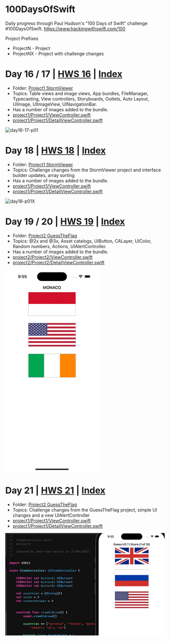 # 100DaysOfSwift
Daily progress through Paul Hudson's "100 Days of Swift" challenge #100DaysOfSwift. https://www.hackingwithswift.com/100

Project Prefixes
* ProjectN - Project
* ProjectNX - Project with challenge changes


# Day 16 / 17 | [HWS 16](https://www.hackingwithswift.com/100/16) | [Index](https://github.com/jeanyvesgarcin/100DaysOfSwift/blob/main/README.md)

- Folder: [Project1 StormViewer](https://github.com/jeanyvesgarcin/100DaysOfSwift/tree/main/project1) 
- Topics: Table views and image views, App bundles, FileManager, Typecasting, View controllers, Storyboards, Outlets, Auto Layout, UIImage, UIImageView, UINavigationBar.
- Has a number of images added to the bundle.
- [project1/Project1/ViewController.swift](https://github.com/jeanyvesgarcin/100DaysOfSwift/blob/1580a00fc0649a223e5bc4c93322b4d5bf6f4970/project1/Project1/ViewController.swift)
- [project1/Project1/DetailViewController.swift](https://github.com/jeanyvesgarcin/100DaysOfSwift/blob/91de5df7405eb09091e01708790c12c5047d024a/project1/Project1/DetailViewController.swift)
 
![day16-17-p01](https://user-images.githubusercontent.com/114491721/234867458-32141f26-625e-4e12-b721-348275a4a97d.gif)


# Day 18 | [HWS 18](https://www.hackingwithswift.com/100/18) | [Index](https://github.com/jeanyvesgarcin/100DaysOfSwift/blob/main/README.md)

- Folder: [Project1 StormViewer](https://github.com/jeanyvesgarcin/100DaysOfSwift/tree/main/project1X) 
- Topics: Challenge changes from the StormViewer project and interface builder updates, array sorting
- Has a number of images added to the bundle.
- [project1/Project1/ViewController.swift](https://github.com/jeanyvesgarcin/100DaysOfSwift/blob/dcb8d1558dc68e509b957407e832aa05e01f57a8/project1X/Project1/ViewController.swift)
- [project1/Project1/DetailViewController.swift](https://github.com/jeanyvesgarcin/100DaysOfSwift/blob/dcb8d1558dc68e509b957407e832aa05e01f57a8/project1X/Project1/DetailViewController.swift)
 
![day18-p01X](https://user-images.githubusercontent.com/114491721/234869257-3d4ca185-6359-4ed2-a5ae-d17e24c9098a.gif)


# Day 19 / 20 | [HWS 19](https://www.hackingwithswift.com/100/19) | [Index](https://github.com/jeanyvesgarcin/100DaysOfSwift/blob/main/README.md)

- Folder: [Project2 GuessTheFlag](https://github.com/jeanyvesgarcin/100DaysOfSwift/tree/main/project2) 
- Topics: @2x and @3x, Asset catalogs, UIButton, CALayer, UIColor, Random numbers, Actions, UIAlertController.
- Has a number of images added to the bundle.
- [project2/Project2/ViewController.swift](https://github.com/jeanyvesgarcin/100DaysOfSwift/blob/babe6d5e44932acec79d828a0cac6631d03c47a9/project2/project2/ViewController.swift)
- [project2/Project2/DetailViewController.swift](https://github.com/jeanyvesgarcin/100DaysOfSwift/blob/babe6d5e44932acec79d828a0cac6631d03c47a9/project2X/project2/ViewController.swift)
 
![day19-20-p02](https://github.com/jeanyvesgarcin/100DaysOfSwift/blob/babe6d5e44932acec79d828a0cac6631d03c47a9/Images/day19-20-p02.gif)


# Day 21 | [HWS 21](https://www.hackingwithswift.com/100/21) | [Index](https://github.com/jeanyvesgarcin/100DaysOfSwift/blob/main/README.md)

- Folder: [Project2 GuessTheFlag](https://github.com/jeanyvesgarcin/100DaysOfSwift/tree/main/project2X) 
- Topics: Challenge changes from the GuessTheFlag project, simple UI changes and a new UIAlertController
- [project1/Project1/ViewController.swift](https://github.com/jeanyvesgarcin/100DaysOfSwift/blob/dcb8d1558dc68e509b957407e832aa05e01f57a8/project1X/Project1/ViewController.swift)
- [project1/Project1/DetailViewController.swift](https://github.com/jeanyvesgarcin/100DaysOfSwift/blob/dcb8d1558dc68e509b957407e832aa05e01f57a8/project1X/Project1/DetailViewController.swift)
 
![day21-p02X](https://github.com/jeanyvesgarcin/100DaysOfSwift/blob/babe6d5e44932acec79d828a0cac6631d03c47a9/Images/day21-p02X.gif)













